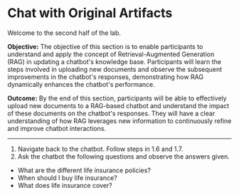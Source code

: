 # Chat with Original Artifacts

Welcome to the second half of the lab. 

**Objective:**
The objective of this section is to enable participants to understand and apply the concept of Retrieval-Augmented Generation (RAG) in updating a chatbot's knowledge base. Participants will learn the steps involved in uploading new documents and observe the subsequent improvements in the chatbot's responses, demonstrating how RAG dynamically enhances the chatbot's performance. 

**Outcome:**
By the end of this section, participants will be able to effectively upload new documents to a RAG-based chatbot and understand the impact of these documents on the chatbot's responses. They will have a clear understanding of how RAG leverages new information to continuously refine and improve chatbot interactions.
________

1. Navigate back to the chatbot. Follow steps in 1.6 and 1.7.
2. Ask the chatbot the following questions and observe the answers given. 
* What are the different life insurance policies?
* When should I buy life insurance? 
* What does life insurance cover?


